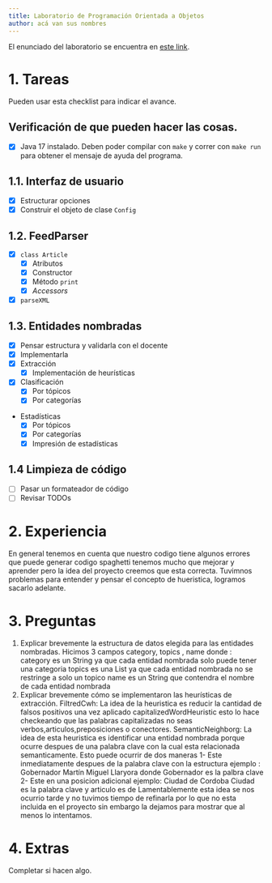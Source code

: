 ```yaml
---
title: Laboratorio de Programación Orientada a Objetos
author: acá van sus nombres
---
```


El enunciado del laboratorio se encuentra en [este link](https://docs.google.com/document/d/1wLhuEOjhdLwgZ4rlW0AftgKD4QIPPx37Dzs--P1gIU4/edit#heading=h.xe9t6iq9fo58).

# 1. Tareas
Pueden usar esta checklist para indicar el avance.

## Verificación de que pueden hacer las cosas.
- [x] Java 17 instalado. Deben poder compilar con `make` y correr con `make run` para obtener el mensaje de ayuda del programa.

## 1.1. Interfaz de usuario
- [x] Estructurar opciones
- [x] Construir el objeto de clase `Config`

## 1.2. FeedParser
- [x] `class Article`
    - [x] Atributos
    - [x] Constructor
    - [x] Método `print`
    - [x] _Accessors_
- [x] `parseXML`

## 1.3. Entidades nombradas
- [x] Pensar estructura y validarla con el docente
- [x] Implementarla
- [x] Extracción
    - [x] Implementación de heurísticas
- [x] Clasificación
    - [x] Por tópicos
    - [x] Por categorías
- Estadísticas
    - [x] Por tópicos
    - [x] Por categorías
    - [x] Impresión de estadísticas

## 1.4 Limpieza de código
- [ ] Pasar un formateador de código
- [ ] Revisar TODOs

# 2. Experiencia
En general tenemos en cuenta que nuestro codigo tiene algunos errores que puede generar codigo spaghetti 
tenemos mucho que mejorar y aprender pero la idea del proyecto creemos que esta correcta.
Tuvimnos problemas para entender y pensar el concepto de hueristica, logramos sacarlo adelante.

# 3. Preguntas
1. Explicar brevemente la estructura de datos elegida para las entidades nombradas.
Hicimos 3 campos category, topics , name donde : 
category es un String ya que cada entidad nombrada solo puede tener una categoria 
topics es una List<String> ya que cada entidad nombrada no se restringe a solo un topico 
name es un String que contendra el nombre de cada entidad nombrada 
2. Explicar brevemente cómo se implementaron las heurísticas de extracción.
FiltredCwh: 
    La idea de la heuristica es reducir la cantidad de falsos positivos una vez aplicado capitalizedWordHeuristic 
    esto lo hace checkeando que las palabras capitalizadas no seas verbos,articulos,preposiciones o conectores.
SemanticNeighborg: 
    La idea de esta heuristica es identificar una entidad nombrada porque ocurre despues de una palabra clave
    con la cual esta relacionada semanticamente. Esto puede ocurrir de dos maneras 
        1- Este inmediatamente despues de la palabra clave con la estructura <palabra-clave> <named-entity> 
        ejemplo : Gobernador Martín Miguel Llaryora donde Gobernador es la palbra clave 
        2- Este en una posicion adicional <palabra-clave> <articulo><named-entity> 
        ejemplo: Ciudad de Cordoba Ciudad es la palabra clave y articulo es de 
    Lamentablemente esta idea se nos ocurrio tarde y no tuvimos tiempo de refinarla por lo que no esta incluida en el proyecto
    sin embargo la dejamos para mostrar que al menos lo intentamos. 
# 4. Extras
Completar si hacen algo.